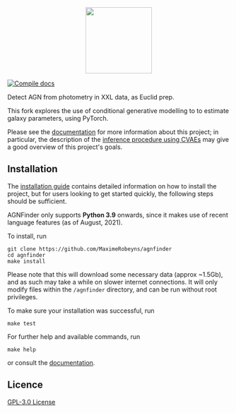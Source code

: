 <div align="center">
  <img src="https://github.com/MaximeRobeyns/agnfinder/raw/master/docs/source/_static/base_logo.png" height="150px">
</div>

[![Compile docs](https://github.com/MaximeRobeyns/agnfinder/actions/workflows/docs.yml/badge.svg?branch=master)](https://github.com/MaximeRobeyns/agnfinder/actions/workflows/docs.yml)

Detect AGN from photometry in XXL data, as Euclid prep.

This fork explores the use of conditional generative modelling to to estimate galaxy parameters, using PyTorch.

Please see the [documentation](https://maximerobeyns.github.io/agnfinder/) for more information about this project; in particular, the description of the [inference procedure using CVAEs](https://maximerobeyns.github.io/agnfinder/inference.html) may give a good overview of this project's goals.

## Installation

The [installation guide](https://maximerobeyns.github.io/agnfinder/installation.html) contains detailed information on how to install the project, but for users looking to get started quickly, the following steps should be sufficient.

AGNFinder only supports **Python 3.9** onwards, since it makes use of recent language features (as of August, 2021).

To install, run
```
git clone https://github.com/MaximeRobeyns/agnfinder
cd agnfinder
make install
```

Please note that this will download some necessary data (approx ~1.5Gb), and as such may take a while on slower internet connections. It will only modify files within the ``/agnfinder`` directory, and can be run without root privileges.

To make sure your installation was successful, run
```
make test
```

For further help and available commands, run
```
make help
```
or consult the [documentation](https://maximerobeyns.github.io/agnfinder/).

## Licence

[GPL-3.0 License](LICENSE)

